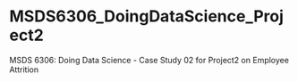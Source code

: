 # MSDS6306_DoingDataScience_Project2
MSDS 6306: Doing Data Science - Case Study 02 for Project2 on Employee Attrition
